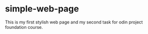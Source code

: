 # simple-web-page
This is my first stylish web page and my second task for odin project foundation course.